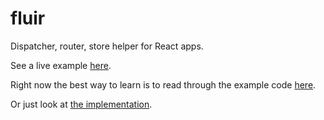 fluir
=========

Dispatcher, router, store helper for React apps.

See a live example [here](http://z5h.github.io/fluir/).

Right now the best way to learn is to read through the example code [here](https://github.com/z5h/fluir/tree/master/example).

Or just look at [the implementation](https://github.com/z5h/fluir/blob/master/index.js).

